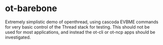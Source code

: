 # ot-barebone

Extremely simplistic demo of openthread, using cascoda EVBME commands for very basic control of the Thread stack for testing. This should not be used for most applications, and instead the ot-cli or ot-ncp apps should be investigated.